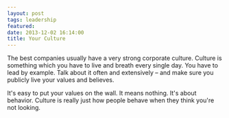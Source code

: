 ```yaml
---
layout: post
tags: leadership
featured: 
date: 2013-12-02 16:14:00
title: Your Culture
---
```

The best companies usually have a very strong corporate culture. Culture is something which you have to live and breath every single day. You have to lead by example. Talk about it often and extensively – and make sure you publicly live your values and believes.

It's easy to put your values on the wall. It means nothing. It's about behavior. Culture is really just how people behave when they think you're not looking.